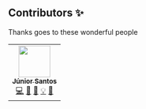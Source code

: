 ## Contributors ✨

Thanks goes to these wonderful people

<!-- ALL-CONTRIBUTORS-LIST:START - Do not remove or modify this section -->
<!-- prettier-ignore-start -->
<!-- markdownlint-disable -->
<table>
  <tr>
    <td align="center"><a href="https://github.com/jrjuniorcg"><img src="https://avatars2.githubusercontent.com/u/24655967?s=460&v=4.png" width="64px;" alt=""/><br /><sub><b>Júnior Santos</b></sub></a><br /><a href="#" title="Code">💻</a> <a href="#" title="Maintenance">🚧</a> <a href="https://github.com/Tonybsilva-dev/DinoDex/commits?author=jrjuniorcg" title="Documentation">📖</a> <a href="#" title="Examples">💡</a> <a href="#" title="Design">🎨</a></td>
  </tr>
</table>

<!-- markdownlint-enable -->
<!-- prettier-ignore-end -->
<!-- ALL-CONTRIBUTORS-LIST:END -->
